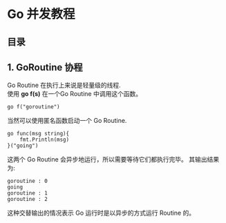 # Go 并发教程

## 目录

## 1. GoRoutine 协程
Go Routine 在执行上来说是轻量级的线程.  
使用 **go f(s)** 在一个Go Routine 中调用这个函数。  
    
    go f("goroutine")

当然可以使用匿名函数启动一个 Go Routine. 

    go func(msg string){
	    fmt.Println(msg)
	}("going")

这两个 Go Routine 会异步地运行，所以需要等待它们都执行完毕。
其输出结果为:

    goroutine : 0
    going
    goroutine : 1
    goroutine : 2

这种交替输出的情况表示 Go 运行时是以异步的方式运行 Routine 的。

